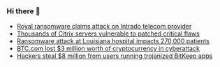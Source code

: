 ### Hi there 👋

<!--START_SECTION:feed-->
* [Royal ransomware claims attack on Intrado telecom provider](https://www.bleepingcomputer.com/news/security/royal-ransomware-claims-attack-on-intrado-telecom-provider/)
* [Thousands of Citrix servers vulnerable to patched critical flaws](https://www.bleepingcomputer.com/news/security/thousands-of-citrix-servers-vulnerable-to-patched-critical-flaws/)
* [Ransomware attack at Louisiana hospital impacts 270,000 patients](https://www.bleepingcomputer.com/news/security/ransomware-attack-at-louisiana-hospital-impacts-270-000-patients/)
* [BTC.com lost $3 million worth of cryptocurrency in cyberattack](https://www.bleepingcomputer.com/news/security/btccom-lost-3-million-worth-of-cryptocurrency-in-cyberattack/)
* [Hackers steal $8 million from users running trojanized BitKeep apps](https://www.bleepingcomputer.com/news/security/hackers-steal-8-million-from-users-running-trojanized-bitkeep-apps/)
<!--END_SECTION:feed-->

<!--
**frankenk/frankenk** is a ✨ _special_ ✨ repository because its `README.md` (this file) appears on your GitHub profile.

Here are some ideas to get you started:

- 🔭 I’m currently working on ...
- 🌱 I’m currently learning ...
- 👯 I’m looking to collaborate on ...
- 🤔 I’m looking for help with ...
- 💬 Ask me about ...
- 📫 How to reach me: ...
- 😄 Pronouns: ...
- ⚡ Fun fact: ...
-->



